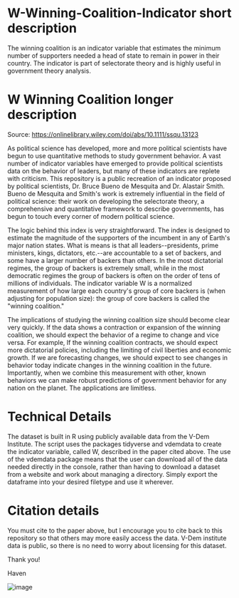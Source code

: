 # W-Winning-Coalition-Indicator short description
The winning coalition is an indicator variable that estimates the minimum number of supporters needed a head of state to remain in power in their country. The indicator is part of selectorate theory and is highly useful in government theory analysis.

# W Winning Coalition longer description
Source: https://onlinelibrary.wiley.com/doi/abs/10.1111/ssqu.13123

As political science has developed, more and more political scientists have begun to use quantitative methods to study government behavior. A vast number of indicator variables have emerged to provide political scientists data on the behavior of leaders, but many of these indicators are replete with criticism. This repository is a public recreation of an indicator proposed by political scientists, Dr. Bruce Bueno de Mesquita and Dr. Alastair Smith. Bueno de Mesquita and Smith's work is extremely influential in the field of political science: their work on developing the selectorate theory, a comprehensive and quantitative framework to describe governments, has begun to touch every corner of modern political science.

The logic behind this index is very straightforward. The index is designed to estimate the magnitude of the supporters of the incumbent in any of Earth's major nation states. What is means is that all leaders--presidents, prime ministers, kings, dictators, etc.--are accountable to a set of backers, and some have a larger number of backers than others. In the most dictatorial regimes, the group of backers is extremely small, while in the most democratic regimes the group of backers is often on the order of tens of millions of individuals. The indicator variable W is a normalized measurement of how large each country's group of core backers is (when adjusting for population size): the group of core backers is called the "winning coalition."

The implications of studying the winning coalition size should become clear very quickly. If the data shows a contraction or expansion of the winning coalition, we should expect the behavior of a regime to change and vice versa. For example, If the winning coalition contracts, we should expect more dictatorial policies, including the limiting of civil liberties and economic growth. If we are forecasting changes, we should expect to see changes in behavior today indicate changes in the winning coalition in the future. Importantly, when we combine this measurement with other, known behaviors we can make robust predictions of government behavior for any nation on the planet. The applications are limitless.

# Technical Details
The dataset is built in R using publicly available data from the V-Dem Institute. The script uses the packages tidyverse and vdemdata to create the indicator variable, called W, described in the paper cited above. The use of the vdemdata package means that the user can download all of the data needed directly in the console, rather than having to download a dataset from a website and work about managing a directory. Simply export the dataframe into your desired filetype and use it wherever. 

# Citation details
You must cite to the paper above, but I encourage you to cite back to this repository so that others may more easily access the data. V-Dem institute data is public, so there is no need to worry about licensing for this dataset.

Thank you!

Haven

![image](https://user-images.githubusercontent.com/119942796/207366571-d3ea3b53-b665-4893-a9c6-c43a9d83181a.png)
